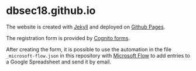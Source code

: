 # dbsec18.github.io

The website is created with [Jekyll](https://jekyllrb.com) and deployed on [Github Pages](https://pages.github.com).

The registration form is provided by [Cognito
forms](https://www.cognitoforms.com).

After creating the form, it is possible to use the automation in the
file `_microsoft-flow.json` in this repository with [Microsoft
Flow](https://flow.microsoft.com) to add entries to a Google
Spreadsheet and send it by email.
